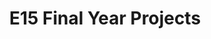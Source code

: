 ---
layout: project_batch
title: E15 Final Year Projects
permalink: /4yp/e15
has_children: true
parent: Final Year Projects
batch: e15
    
default_thumb_image: https://cepdnaclk.github.io/projects.ce.pdn.ac.lk/data/categories/4yp/thumbnail.jpg
description: This section contains the Final Year Projects done by students as a part of CO421 & CO 425 in their final year
---